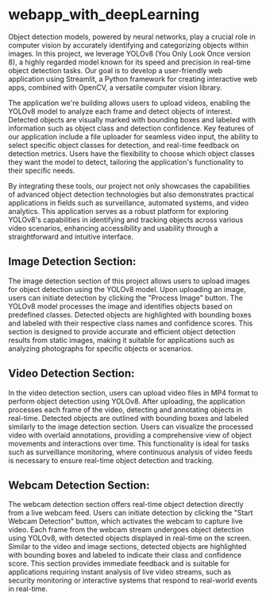 # webapp_with_deepLearning

Object detection models, powered by neural networks, play a crucial role in computer vision by accurately identifying and categorizing objects within images. 
In this project, we leverage YOLOv8 (You Only Look Once version 8), a highly regarded model known for its speed and precision in real-time object detection tasks. 
Our goal is to develop a user-friendly web application using Streamlit, a Python framework for creating interactive web apps, combined with OpenCV, a versatile computer vision library.

The application we're building allows users to upload videos, enabling the YOLOv8 model to analyze each frame and detect objects of interest. 
Detected objects are visually marked with bounding boxes and labeled with information such as object class and detection confidence. 
Key features of our application include a file uploader for seamless video input, the ability to select specific object classes for detection, and real-time feedback on 
detection metrics. Users have the flexibility to choose which object classes they want the model to detect, tailoring the application's functionality to their specific needs.

By integrating these tools, our project not only showcases the capabilities of advanced object detection technologies but also demonstrates practical applications in fields 
such as surveillance, automated systems, and video analytics. This application serves as a robust platform for exploring YOLOv8's capabilities in identifying and tracking 
objects across various video scenarios, enhancing accessibility and usability through a straightforward and intuitive interface.

## Image Detection Section:
The image detection section of this project allows users to upload images for object detection using the YOLOv8 model. Upon uploading an image, users can initiate detection by 
clicking the "Process Image" button. The YOLOv8 model processes the image and identifies objects based on predefined classes. Detected objects are highlighted with bounding boxes 
and labeled with their respective class names and confidence scores. This section is designed to provide accurate and efficient object detection results from static images, making 
it suitable for applications such as analyzing photographs for specific objects or scenarios.

## Video Detection Section:
In the video detection section, users can upload video files in MP4 format to perform object detection using YOLOv8. After uploading, the application processes each frame of the video, 
detecting and annotating objects in real-time. Detected objects are outlined with bounding boxes and labeled similarly to the image detection section. Users can visualize the processed 
video with overlaid annotations, providing a comprehensive view of object movements and interactions over time. This functionality is ideal for tasks such as surveillance monitoring, 
where continuous analysis of video feeds is necessary to ensure real-time object detection and tracking.

## Webcam Detection Section:
The webcam detection section offers real-time object detection directly from a live webcam feed. Users can initiate detection by clicking the "Start Webcam Detection" button, 
which activates the webcam to capture live video. Each frame from the webcam stream undergoes object detection using YOLOv8, with detected objects displayed in real-time on the 
screen. Similar to the video and image sections, detected objects are highlighted with bounding boxes and labeled to indicate their class and confidence score. This section provides 
immediate feedback and is suitable for applications requiring instant analysis of live video streams, such as security monitoring or interactive systems that respond to real-world 
events in real-time.
